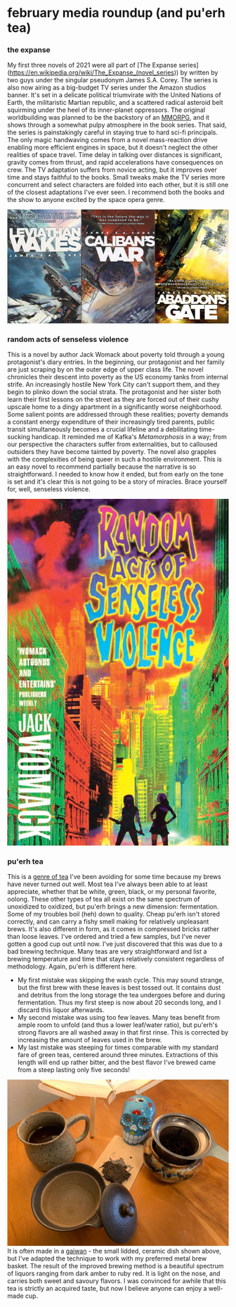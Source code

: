 # february media roundup (and pu'erh tea)

### the expanse
My first three novels of 2021 were all part of [The Expanse series](https://en.wikipedia.org/wiki/The_Expanse_(novel_series&rpar;) by written by two guys under the singular pseudonym James S.A. Corey. The series is also now airing as a big-budget TV series under the Amazon studios banner. It's set in a delicate political triumvirate with the United Nations of Earth, the militaristic Martian republic, and a scattered radical asteroid belt squirming under the heel of its inner-planet oppressors. The original worldbuilding was planned to be the backstory of an [MMORPG](https://en.wikipedia.org/wiki/Massively_multiplayer_online_role-playing_game), and it shows through a somewhat pulpy atmosphere in the book series. That said, the series is painstakingly careful in staying true to hard sci-fi principals. The only magic handwaving comes from a novel mass-reaction drive enabling more efficient engines in space, but it doesn't neglect the other realities of space travel. Time delay in talking over distances is significant, gravity comes from thrust, and rapid accelerations have consequences on crew. The TV adaptation suffers from novice acting, but it improves over time and stays faithful to the books. Small tweaks make the TV series more concurrent and select characters are folded into each other, but it is still one of the closest adaptations I've ever seen. I recommend both the books and the show to anyone excited by the space opera genre.

![first three expanse book covers](expanse.jpg)

### random acts of senseless violence
This is a novel by author Jack Womack about poverty told through a young protagonist's diary entries. In the beginning, our protagonist and her family are just scraping by on the outer edge of upper class life. The novel chronicles their descent into poverty as the US economy tanks from internal strife. An increasingly hostile New York City can't support them, and they begin to plinko down the social strata. The protagonist and her sister both learn their first lessons on the street as they are forced out of their cushy upscale home to a dingy apartment in a significantly worse neighborhood. Some salient points are addressed through these realities; poverty demands a constant energy expenditure of their increasingly tired parents, public transit simultaneously becomes a crucial lifeline and a debilitating time-sucking handicap. It reminded me of Kafka's *Metamorphosis* in a way; from our perspective the characters suffer from externalities, but to calloused outsiders they have become tainted by poverty. The novel also grapples with the complexities of being queer in such a hostile environment. This is an easy novel to recommend partially because the narrative is so straightforward. I needed to know how it ended, but from early on the tone is set and it's clear this is not going to be a story of miracles. Brace yourself for, well, senseless violence.

![cover of Jack Womack's random acts of senseless violence](violence.jpg)

### pu'erh tea
This is a [genre of tea](https://en.wikipedia.org/wiki/Pu'er_tea) I've been avoiding for some time because my brews have never turned out well. Most tea I've always been able to at least appreciate, whether that be white, green, black, or my personal favorite, oolong. These other types of tea all exist on the same spectrum of unoxidized to oxidized, but pu'erh brings a new dimension: fermentation. Some of my troubles boil (heh) down to quality. Cheap pu'erh isn't stored correctly, and can carry a fishy smell making for relatively unpleasant brews. It's also different in form, as it comes in compressed bricks rather than loose leaves. I've ordered and tried a few samples, but I've never gotten a good cup out until now. I've just discovered that this was due to a bad brewing technique. Many teas are very straightforward and list a brewing temperature and time that stays relatively consistent regardless of methodology. Again, pu'erh is different here. 
- My first mistake was skipping the wash cycle. This may sound strange, but the first brew with these leaves is best tossed out. It contains dust and detritus from the long storage the tea undergoes before and during fermentation. Thus my first steep is now about 20 seconds long, and I discard this liquor afterwards.
- My second mistake was using too few leaves. Many teas benefit from ample room to unfold (and thus a lower leaf/water ratio), but pu'erh's strong flavors are all washed away in that first rinse. This is corrected by increasing the amount of leaves used in the brew.
- My last mistake was steeping for times comparable with my standard fare of green teas, centered around three minutes. Extractions of this length will end up rather bitter, and the best flavor I've brewed came from a steep lasting only five seconds!

![a gaiwan brewing vessel, compressed pu'erh tea, and my usual cup and brew basket](tea.jpg)
It is often made in a [gaiwan](https://en.wikipedia.org/wiki/Gaiwan) - the small lidded, ceramic dish shown above, but I've adapted the technique to work with my preferred metal brew basket. The result of the improved brewing method is a beautiful spectrum of liquors ranging from dark amber to ruby red. It is light on the nose, and carries both sweet and savoury flavors. I was convinced for awhile that this tea is strictly an acquired taste, but now I believe anyone can enjoy a well-made cup.
